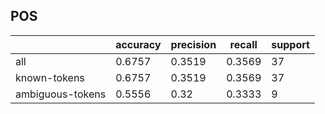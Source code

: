
## POS

|                  | accuracy | precision | recall | support |
|------------------|----------|-----------|--------|---------|
| all              | 0.6757   | 0.3519    | 0.3569 | 37      |
| known-tokens     | 0.6757   | 0.3519    | 0.3569 | 37      |
| ambiguous-tokens | 0.5556   | 0.32      | 0.3333 | 9       |

